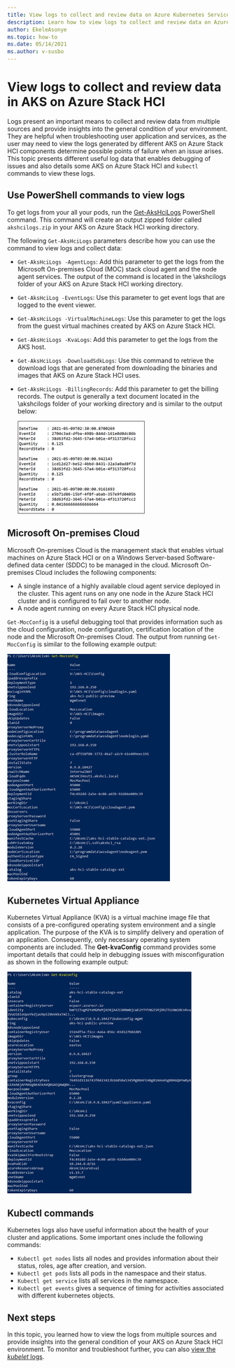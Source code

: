 ```yaml
---
title: View logs to collect and review data on Azure Kubernetes Services on Azure Stack HCI
description: Learn how to view logs to collect and review data on Azure Kubernetes Services on Azure Stack HCI.
author: EkeleAsonye
ms.topic: how-to
ms.date: 05/14/2021
ms.author: v-susbo
---
```


# View logs to collect and review data in AKS on Azure Stack HCI

Logs present an important means to collect and review data from multiple sources and provide insights into the general condition of your environment. They are helpful when troubleshooting user application and services, as the user may need to view the logs generated by different AKS on Azure Stack HCI components determine possible points of failure when an issue arises. This topic presents different useful log data that enables debugging of issues and also details some AKS on Azure Stack HCI and `kubectl` commands to view these logs.

## Use PowerShell commands to view logs

To get logs from your all your pods, run the [Get-AksHciLogs](./get-akshcilogs.md) PowerShell command. This command will create an output zipped folder called `akshcilogs.zip` in your AKS on Azure Stack HCI working directory. 

The following `Get-AksHciLogs` parameters describe how you can use the command to view logs and collect data:

- `Get-AksHciLogs -AgentLogs`: Add this parameter to get the logs from the Microsoft On-premises Cloud (MOC) stack cloud agent and the node agent services. The output of the command is located in the \akshcilogs folder of your AKS on Azure Stack HCI working directory.
- `Get-AksHciLog -EventLogs`: Use this parameter to get event logs that are logged to the event viewer.
- `Get-AksHciLogs -VirtualMachineLogs`: Use this parameter to get the logs from the guest virtual machines created by AKS on Azure Stack HCI.
- `Get-AksHciLogs -KvaLogs`: Add this parameter to get the logs from the AKS host.
- `Get-AksHciLogs -DownloadSdkLogs`: Use this command to retrieve the download logs that are generated from downloading the binaries and images that AKS on Azure Stack HCI uses.
- `Get-AksHciLogs -BillingRecords`: Add this parameter to get the billing records. The output is generally a text document located in the \akshcilogs folder of your working directory and is similar to the output below:

  ![The image shows an output of running Get-AksHciLogs with the -BillingRecords parameter.](.\media\logs\billing-records.png)

## Microsoft On-premises Cloud 
Microsoft On-premises Cloud is the management stack that enables virtual machines on Azure Stack HCI or on a Windows Server-based Software-defined data center (SDDC) to be managed in the cloud. Microsoft On-premises Cloud includes the following components:

- A single instance of a highly available cloud agent service deployed in the cluster. This agent runs on any one node in the Azure Stack HCI cluster and is configured to fail over to another node.
- A node agent running on every Azure Stack HCI physical node.

`Get-MocConfig` is a useful debugging tool that provides information such as the cloud configuration, node configuration, certification location of the node and the Microsoft On-premises Cloud. The output from running `Get-MocConfig` is similar to the following example output:

![The image shows an example of output from running Get-Moc-Config.](.\media\logs\get-moc-config.png)

## Kubernetes Virtual Appliance 
Kubernetes Virtual Appliance (KVA) is a virtual machine image file that consists of a pre-configured operating system environment and a single application. The purpose of the KVA is to simplify delivery and operation of an application. Consequently, only necessary operating system components are included. The **Get-kvaConfig** command provides some important details that could help in debugging issues with misconfiguration as shown in the following example output:

![The image shows an example of output from running Get-Kva-Config.](.\media\logs\get-kva-config.png)

## Kubectl commands 
Kubernetes logs also have useful information about the health of your cluster and applications. Some important ones include the following commands:
- `Kubectl get nodes` lists all nodes and provides information about their status, roles, age after creation, and version.
- `Kubectl get pods` lists all pods in the namespace and their status.
- `Kubectl get service` lists all services in the namespace.
- `Kubectl get events` gives a sequence of timing for activities associated with different kubernetes objects.

## Next steps
In this topic, you learned how to view the logs from multiple sources and provide insights into the general condition of your AKS on Azure Stack HCI environment. To monitor and troubleshoot further, you can also [view the _kubelet_ logs](./get-kubelet-logs.md).
